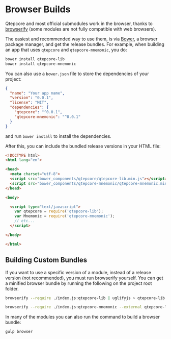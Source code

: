 # Browser Builds
Qtepcore and most official submodules work in the browser, thanks to [browserify](http://browserify.org/) (some modules are not fully compatible with web browsers).

The easiest and recommended way to use them, is via [Bower](http://bower.io/), a browser package manager, and get the release bundles. For example, when building an app that uses `qtepcore` and `qtepcore-mnemonic`, you do:

```sh
bower install qtepcore-lib
bower install qtepcore-mnemonic
```

You can also use a `bower.json` file to store the dependencies of your project:

```json
{
  "name": "Your app name",
  "version": "0.0.1",
  "license": "MIT",
  "dependencies": {
    "qtepcore": "^0.0.1",
    "qtepcore-mnemonic": "^0.0.1"
  }
}
```

and run `bower install` to install the dependencies.

After this, you can include the bundled release versions in your HTML file:

```html
<!DOCTYPE html>
<html lang="en">

<head>
  <meta charset="utf-8">
  <script src="bower_components/qtepcore/qtepcore-lib.min.js"></script>
  <script src="bower_components/qtepcore-mnemonic/qtepcore-mnemonic.min.js"></script>
</head>

<body>

  <script type="text/javascript">
    var qtepcore = require('qtepcore-lib');
    var Mnemonic = require('qtepcore-mnemonic');
    // etc...
  </script>

</body>

</html>
```

## Building Custom Bundles
If you want to use a specific version of a module, instead of a release version (not recommended), you must run browserify yourself.  You can get a minified browser bundle by running the following on the project root folder.

```sh
browserify --require ./index.js:qtepcore-lib | uglifyjs > qtepcore-lib.min.js
```

```sh
browserify --require ./index.js:qtepcore-mnemonic --external qtepcore-lib | uglifyjs > qtepcore-mnemonic.min.js
```

In many of the modules you can also run the command to build a browser bundle:
```sh
gulp browser
```
